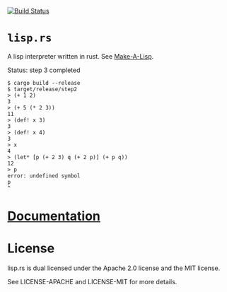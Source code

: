 [![Build Status][status]](https://travis-ci.org/japaric/lisp.rs)

# `lisp.rs`

A lisp interpreter written in rust. See [Make-A-Lisp].

[Make-A-Lisp]: https://github.com/kanaka/mal

Status: step 3 completed

```
$ cargo build --release
$ target/release/step2
> (+ 1 2)
3
> (+ 5 (* 2 3))
11
> (def! x 3)
3
> (def! x 4)
3
> x
4
> (let* [p (+ 2 3) q (+ 2 p)] (+ p q))
12
> p
error: undefined symbol
p
^
```

# [Documentation][docs]

# License

lisp.rs is dual licensed under the Apache 2.0 license and the MIT license.

See LICENSE-APACHE and LICENSE-MIT for more details.

[docs]: http://japaric.github.io/lisp.rs/lisp/
[status]: https://travis-ci.org/japaric/lisp.rs.svg?branch=master
